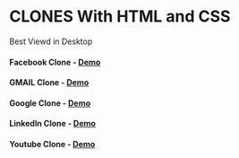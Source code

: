 # CLONES With HTML and CSS

Best Viewd in Desktop

#### Facebook Clone - <a href="https://somanath-goudar.github.io/html-css-projects/facebook-clone/">Demo</a>
#### GMAIL Clone - <a href="https://somanath-goudar.github.io/html-css-projects/gmail-clone/">Demo</a>
#### Google Clone - <a href="https://somanath-goudar.github.io/html-css-projects/google-clone/">Demo</a>
#### LinkedIn Clone - <a href="https://somanath-goudar.github.io/html-css-projects/linkedin-clone/">Demo</a>
#### Youtube Clone - <a href="https://somanath-goudar.github.io/html-css-projects/youtube-clone/">Demo</a>


